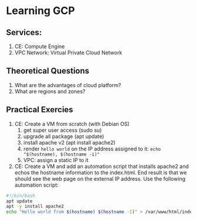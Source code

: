 # Learning GCP

## Services:
1. CE: Compute Engine
1. VPC Network: Virtual Private Cloud Network

## Theoretical Questions
1. What are the advantages of cloud platform?
1. What are regions and zones?

## Practical Exercies
1. CE: Create a VM from scratch (with Debian OS)
    1. get super user access (sudo su)
    1. upgrade all package (apt update)
    1. install apache v2 (apt install apache2)
    1. render `hello world` on the IP address assigned to it: `echo "$(hostname), $(hostname -i)"`
    1. VPC: assign a static IP to it
1. CE: Create a VM and add an automation script that installs apache2 and echos the hostname information to the index.html.  End result is that we should see the web page on the external IP address.  Use the following automation script:
```bash
#!/bin/bash
apt update 
apt -y install apache2
echo "Hello world from $(hostname) $(hostname -I)" > /var/www/html/index.html
```
